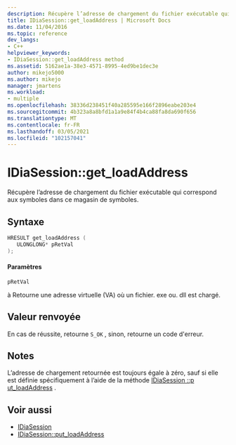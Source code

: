 ```yaml
---
description: Récupère l’adresse de chargement du fichier exécutable qui correspond aux symboles dans ce magasin de symboles.
title: IDiaSession::get_loadAddress | Microsoft Docs
ms.date: 11/04/2016
ms.topic: reference
dev_langs:
- C++
helpviewer_keywords:
- IDiaSession::get_loadAddress method
ms.assetid: 5162ae1a-38e3-4571-8995-4ed9be1dec3e
author: mikejo5000
ms.author: mikejo
manager: jmartens
ms.workload:
- multiple
ms.openlocfilehash: 38336d238451f40a285595e166f2896eabe203e4
ms.sourcegitcommit: 4b323a8a8bfd1a1a9e84f4b4ca88fa8da690f656
ms.translationtype: MT
ms.contentlocale: fr-FR
ms.lasthandoff: 03/05/2021
ms.locfileid: "102157041"
---
```

# <a name="idiasessionget_loadaddress"></a>IDiaSession::get_loadAddress
Récupère l’adresse de chargement du fichier exécutable qui correspond aux symboles dans ce magasin de symboles.

## <a name="syntax"></a>Syntaxe

```C++
HRESULT get_loadAddress ( 
   ULONGLONG* pRetVal
);
```

#### <a name="parameters"></a>Paramètres
 `pRetVal`

à Retourne une adresse virtuelle (VA) où un fichier. exe ou. dll est chargé.

## <a name="return-value"></a>Valeur renvoyée
 En cas de réussite, retourne `S_OK` , sinon, retourne un code d'erreur.

## <a name="remarks"></a>Notes
 L’adresse de chargement retournée est toujours égale à zéro, sauf si elle est définie spécifiquement à l’aide de la méthode [IDiaSession ::p ut_loadAddress](../../debugger/debug-interface-access/idiasession-put-loadaddress.md) .

## <a name="see-also"></a>Voir aussi
- [IDiaSession](../../debugger/debug-interface-access/idiasession.md)
- [IDiaSession::put_loadAddress](../../debugger/debug-interface-access/idiasession-put-loadaddress.md)
